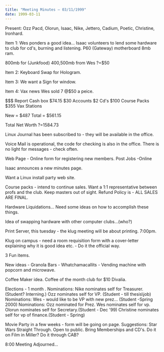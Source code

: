 ```yaml
---
title: "Meeting Minutes – 03/11/1999"
date: 1999-03-11
---
```

Present: Ozz Pacd, Olorun, Isaac, Nike, Jettero, Cadium, Poetic, Christine, Ironhard. </p><p>
Item 1:  Wes ponders a good idea...  Isaac volunteers to lend some hardware to club for cd's, burning and listening.  P60 (Gateway) motherboard  8mb ram. </p><p>
800mb for (Junkfood) 400,500mb from Wes ?=$50 </p><p>
</p><p>
Item 2: Keyboard Swap for Hologram. </p><p>
Item 3: We want a Sign for window. </p><p>
Item 4: Vax news Wes sold 7 @$50 a peice. </p><p>
$$$ Report Cash box $74.15 $30 Accounts $2 Cd's  $100 Course Packs $355 Vax Stations </p><p>
New      = $487 Total    = $561.15 </p><p>
Total Net Worth ?=1584.73 </p><p>
</p><p>
</p><p>
Linux Journal has been subscribed to - they will be available in the office. </p><p>
Voice Mail is operational, the code for checking is also in the office. There is no light for messages - check often. </p><p>
Web Page - Online form for registering new members. Post Jobs -Online </p><p>
Isaac announces a new minutes page. </p><p>
Want a Linux install party web site. </p><p>
Course packs - intend to continue sales.   	Want a 1:1 representative between profs and the club. 	Keep masters out of sight. 	Refund Policy is - ALL SALES ARE FINAL. </p><p>
Hardware Liquidations... Need some ideas on how to accomplish these things. </p><p>
Idea of swapping hardware with other computer clubs...(who?) </p><p>
Print Server, this tuesday - the klug meeting will be about printing. 7:00pm. </p><p>
Klug on campus - need a room requisition form with a cover-letter explaining why it is  good idea etc. - Do  it the official way. </p><p>
3 Fun items. </p><p>
New ideas - Granola Bars - Whatchamacallits - Vending machine with popcorn and microwave. </p><p>
Coffee Maker idea. Coffee of the month club for $10 Divalia.  </p><p>
Elections  - 1 month .   Nominations:  Nike nominates self for Treasurer. (Student? Interning.) 	      Ozz nominates self for VP. (Student - till thesis\job) Nominations:  Wes - would like to be VP with new prez... (Student -Spring 2000) Nominations:  Ozz nominated for Prez. 	      Wes nominates self for vp. 	      Olorun nominates self for Secretary.(Student - Dec '99) 	      Christine nominates self for vp of finance.(Student - Spring) </p><p>
Movie Party in a few weeks - form will be going on page. Suggestions:  Star Wars Straight Through. Open to public. Bring Memberships and CD's. Do it on Film in Miller? Do it through CAB? </p><p>
8:00 Meeting Adjourned... </p><p>
</p><p>
</p>

